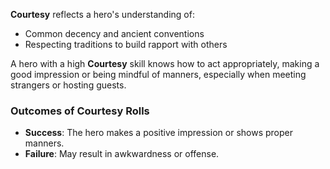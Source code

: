 **Courtesy** reflects a hero's understanding of:

- Common decency and ancient conventions  
- Respecting traditions to build rapport with others  

A hero with a high **Courtesy** skill knows how to act appropriately, making a good impression or being mindful of manners, especially when meeting strangers or hosting guests.

### Outcomes of Courtesy Rolls
- **Success**: The hero makes a positive impression or shows proper manners.  
- **Failure**: May result in awkwardness or offense.  
